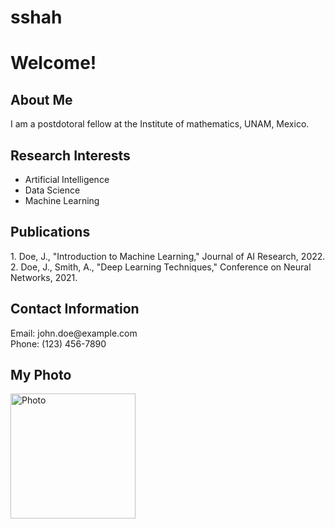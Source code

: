 # sshah
<!DOCTYPE html>
<html>
<head>
  <title>My Academic Webpage</title>
</head>
<body>
  <h1>Welcome!</h1>
  
  <h2>About Me</h2>
  <p>
    I am a postdotoral fellow at the Institute of mathematics, UNAM, Mexico.
  </p>

  <h2>Research Interests</h2>
  <ul>
    <li>Artificial Intelligence</li>
    <li>Data Science</li>
    <li>Machine Learning</li>
  </ul>

  <h2>Publications</h2>
  <p>
    1. Doe, J., "Introduction to Machine Learning," Journal of AI Research, 2022.
    <br>
    2. Doe, J., Smith, A., "Deep Learning Techniques," Conference on Neural Networks, 2021.
  </p>

  <h2>Contact Information</h2>
  <p>
    Email: john.doe@example.com
    <br>
    Phone: (123) 456-7890
  </p>

  <h2>My Photo</h2>
  <img src=“(PN.PNG) alt="Photo" width="200">

</body>
</html>
